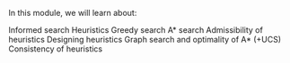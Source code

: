 In this module, we will learn about:

Informed search
Heuristics
Greedy search
A* search
Admissibility of heuristics
Designing heuristics
Graph search and optimality of A*  (+UCS)
Consistency of heuristics

